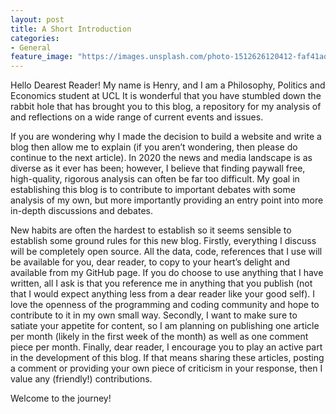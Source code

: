 ```yaml
---
layout: post
title: A Short Introduction
categories:
- General
feature_image: "https://images.unsplash.com/photo-1512626120412-faf41adb4874?ixlib=rb-1.2.1&ixid=eyJhcHBfaWQiOjEyMDd9&auto=format&fit=crop&w=2250&q=80"
---
```



Hello Dearest Reader! My name is Henry, and I am a Philosophy, Politics and Economics student at UCL It is wonderful that you have stumbled down the rabbit hole that has brought you to this blog, a repository for my analysis of and reflections on a wide range of current events and issues.

If you are wondering why I made the decision to build a website and write a blog then allow me to explain (if you aren’t wondering, then please do continue to the next article).  In 2020 the news and media landscape is as diverse as it ever has been; however, I believe that finding paywall free, high-quality, rigorous analysis can often be far too difficult. My goal in establishing this blog is to contribute to important debates with some analysis of my own, but more importantly providing an entry point into more in-depth discussions and debates.

New habits are often the hardest to establish so it seems sensible to establish some ground rules for this new blog. Firstly, everything I discuss will be completely open source. All the data, code, references that I use will be available for you, dear reader, to copy to your heart’s delight and available from my GitHub page. If you do choose to use anything that I have written, all I ask is that you reference me in anything that you publish (not that I would expect anything less from a dear reader like your good self). I love the openness of the programming and coding community and hope to contribute to it in my own small way. Secondly, I want to make sure to satiate your appetite for content, so I am planning on publishing one article per month (likely in the first week of the month) as well as one comment piece per month. Finally, dear reader, I encourage you to play an active part in the development of this blog. If that means sharing these articles, posting a comment or providing your own piece of criticism in your response, then I value any (friendly!) contributions.

Welcome to the journey!
